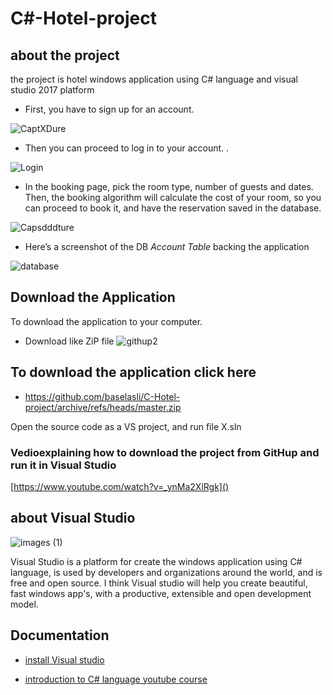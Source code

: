 # C#-Hotel-project



## about the project
the project is hotel windows application using C# language and visual studio 2017 platform  
* First, you have to sign up for an account.

![CaptXDure](https://user-images.githubusercontent.com/80223613/120052520-64f8fd00-c02e-11eb-8b5b-73192b5ec33b.PNG)

* Then you can proceed to log in to your account.
.

![Login](https://user-images.githubusercontent.com/80223613/120052599-bd2fff00-c02e-11eb-8154-0841ef9dc2db.PNG)

* In the booking page, pick the room type, number of guests and dates. Then, the booking algorithm will calculate the cost of your room, so you can proceed to book it, and have the reservation saved in the database.

![Capsdddture](https://user-images.githubusercontent.com/80223613/120052796-b9e94300-c02f-11eb-92af-86c81bf3b9aa.PNG)

* Here’s a screenshot of the DB  *Account Table* backing the application

![database](https://user-images.githubusercontent.com/80223613/120052803-c5d50500-c02f-11eb-92ff-535d68d4ec23.PNG)

## Download the Application
To download the application to your computer.
* Download like ZiP file
![githup2](https://user-images.githubusercontent.com/80223613/127034879-3c688cb3-b5b8-46b4-afef-11194de1f77b.PNG)
## To download the application click here

* https://github.com/baselasli/C-Hotel-project/archive/refs/heads/master.zip

Open the source code as a VS project, and run file X.sln

### Vedioexplaining how to download the project from **GitHup** and run it in **Visual Studio**
[https://www.youtube.com/watch?v=_ynMa2XlRgk]()

## about Visual Studio
![images (1)](https://user-images.githubusercontent.com/80223613/120051011-a2a65780-c027-11eb-809d-14b22ab61b67.png)

Visual Studio is a platform for create the windows application using C# language,  is used by developers and organizations around the world, and is free and open source.
I think Visual studio will help you create beautiful, fast windows app's, with a productive, extensible and open development model.

## Documentation
* [install Visual studio](https://developer.android.com/studio)

* [introduction to C# language youtube course](https://www.youtube.com/watch?v=pSiIHe2uZ2w&list=PLPV2KyIb3jR6ZkG8gZwJYSjnXxmfPAl51)




